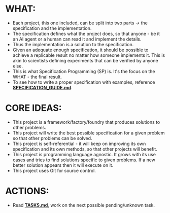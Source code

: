 
# WHAT:
- Each project, this one included, can be split into two parts -> the specification and the implementation.
- The specification defines what the project does, so that anyone - be it an AI agent or a human can read it and implement the details.
- Thus the implementation is a solution to the specification.
- Given an adequate enough specification, it should be possible to achieve a replicable result no matter how someone implements it. This is akin to scientists defining experiments that can be verified by anyone else. 
- This is what Specification Programming (SP) is. It's the focus on the WHAT - the final result.
- To see how to write a proper specification with examples, reference **[SPECIFICATION_GUIDE.md](SPECIFICATION_GUIDE.md)**.

# CORE IDEAS:
- This project is a framework/factory/foundry that produces solutions to other problems.
- This project will write the best possible specification for a given problem so that other problems can be solved.
- This project is self-referential - it will keep on improving its own specification and its own methods, so that other projects will benefit.
- This project is programming language agnostic. It grows with its use cases and tries to find solutions specific to given problems. If a new better solution appears then it will execute on it.
- This project uses Git for source control.

# ACTIONS:
- Read **[TASKS.md](TASKS.md)**, work on the next possible pending/unknown task.



